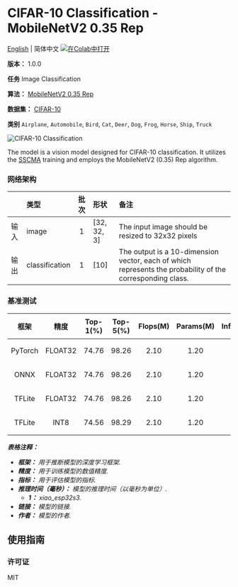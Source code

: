 # CIFAR-10 Classification - MobileNetV2 0.35 Rep

[English](../en/CIFAR-10_Classification_MobileNetV2_0.35_Rep_32.md) | 简体中文 [![在Colab中打开](https://colab.research.google.com/assets/colab-badge.svg)](https://colab.research.google.com/github/seeed-studio/sscma-model-zoo/blob/main/notebooks/zh_CN/CIFAR-10_Classification_MobileNetV2_0.35_Rep_32.ipynb)

**版本：** 1.0.0

**任务** Image Classification

**算法：** [MobileNetV2 0.35 Rep](configs/classification/mobnetv2_0.35_rep_1bx16_300e_cifar10.py)

**数据集：** [CIFAR-10](https://www.cs.toronto.edu/~kriz/cifar.html)

**类别** `Airplane`, `Automobile`, `Bird`, `Cat`, `Deer`, `Dog`, `Frog`, `Horse`, `Ship`, `Truck`

![CIFAR-10 Classification](https://files.seeedstudio.com/sscma/static/cifar10_cls_0_35.png)

The model is a vision model designed for CIFAR-10 classification. It utilizes the [SSCMA](https://github.com/Seeed-Studio/SSCMA) training and employs the MobileNetV2 (0.35) Rep algorithm.

### 网络架构

|      | 类型           |  批次  | 形状        | 备注                                                                                                      |
|:-----|:---------------|:------:|:------------|:----------------------------------------------------------------------------------------------------------|
| 输入 | image          |   1    | [32, 32, 3] | The input image should be resized to 32x32 pixels                                                         |
| 输出 | classification |   1    | [10]        | The output is a 10-dimension vector, each of which represents the probability of the corresponding class. |
### 基准测试

|  框架   |  精度   |  Top-1(%)  |  Top-5(%)  |  Flops(M)  |  Params(M)  |  Inference(ms)   |                                                                                   下载                                                                                    |     作者     |
|:-------:|:-------:|:----------:|:----------:|:----------:|:-----------:|:----------------:|:-------------------------------------------------------------------------------------------------------------------------------------------------------------------------:|:------------:|
| PyTorch | FLOAT32 |   74.76    |   98.26    |    2.10    |    1.20     |        -         |  [链接](https://files.seeedstudio.com/sscma/model_zoo/classification/models/cifar10/mobilenetv2_0.35_cifar10_float32_sha1_229a650d3d6352349bbe09f27120b0ffaea03154.pth)   | Seeed Studio |
|  ONNX   | FLOAT32 |   74.76    |   98.26    |    2.10    |    1.20     |        -         |  [链接](https://files.seeedstudio.com/sscma/model_zoo/classification/models/cifar10/mobilenetv2_0.35_cifar10_float32_sha1_5de550613080ddb9e9c48917abae402b72fb1f7c.onnx)  | Seeed Studio |
| TFLite  | FLOAT32 |   74.76    |   98.26    |    2.10    |    1.20     |        -         | [链接](https://files.seeedstudio.com/sscma/model_zoo/classification/models/cifar10/mobilenetv2_0.35_cifar10_float32_sha1_8573efa98eb573ce709d0eeef97cac84a4a54442.tflite) | Seeed Studio |
| TFLite  |  INT8   |   74.56    |   98.29    |    2.10    |    1.20     | 13<sup>(1)</sup> |  [链接](https://files.seeedstudio.com/sscma/model_zoo/classification/models/cifar10/mobilenetv2_0.35_cifar10_int8_sha1_84561285cfef22718d41b93f81853143746293d8.tflite)   | Seeed Studio |

***表格注释：***

- ***框架：** 用于推断模型的深度学习框架.*
- ***精度：** 用于训练模型的数值精度.*
- ***指标：** 用于评估模型的指标.*
- ***推理时间（毫秒）：** 模型的推理时间（以毫秒为单位）.*
  - ***1：** xiao_esp32s3.*
- ***链接：** 模型的链接.*
- ***作者：** 模型的作者.*

## 使用指南

### 许可证

MIT

